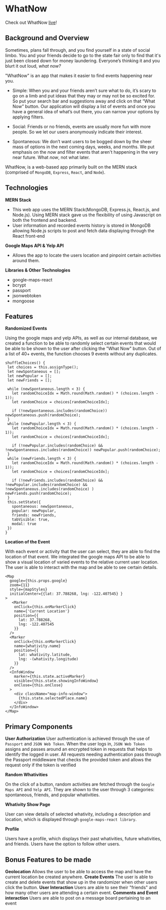 # WhatNow

Check out WhatNow [live](http://wut-now.herokuapp.com/#/)!

## Background and Overview

Sometimes, plans fall through, and you find yourself in a state of social limbo. You and your friends decide to go to the state fair only to find that it's just been closed down for money laundering. Everyone’s thinking it and you blurt it out loud, _what now?_

"WhatNow" is an app that makes it easier to find events happening near you. 

* Simple: When you and your friends aren’t sure what to do, it’s scary to go on a limb and put ideas that they may or may not be so excited for. So put your search bar and suggestions away and click on that “What Now” button. 
Our application will display a list of events and once you have a general idea of what’s out there, you can narrow your options by applying filters.

* Social: Friends or no friends, events are usually more fun with more people. So we let our users anonymously indicate their interest.

* Spontaneous: We don’t want users to be bogged down by the sheer mass of options in the next coming days, weeks, and months. We put emphasis on the _now_ and filter events that aren't happening in the very near future. What _now_, not what later.

WhatNow, is a web-based app primarily built on the MERN stack (comprised of `MongoDB`, `Express`, `React`, and `Node`).

## Technologies

**MERN Stack**
 - This web app uses the MERN Stack(MongoDB, Express.js, React.js, and Node.js). Using MERN stack gave us the flexibility of using Javascript on both the frontend and backend. 
 - User information and recorded events history is stored in MongoDB allowing Node.js scripts to post and fetch data displaying through the React front-end

**Google Maps API & Yelp API**
 - Allows the app to locate the users location and pinpoint certain activities around them.

**Libraries & Other Technologies**
 - google-maps-react
 - bcrypt
 - passport
 - jsonwebtoken
 - mongoose
 
## Features

**Randomized Events**

Using the google maps and yelp APIs, as well as our internal database, we created a function to be able to randomly select certain events that would be able to be shown to the user after clicking the "What Now" button. Out of a list of 40+ events, the function chooses 9 events without any duplicates.

```
shuffleChoices() {
 let choices = this.assignType();
 let newSpontaneous = [];
 let newPopular = [];
 let newFriends = [];

 while (newSpontaneous.length < 3) {
   let randomChoiceIdx = Math.round(Math.random() * (choices.length - 1));
   let randomChoice = choices[randomChoiceIdx];

   if (!newSpontaneous.includes(randomChoice)) newSpontaneous.push(randomChoice);
 }
 while (newPopular.length < 3) {
   let randomChoiceIdx = Math.round(Math.random() * (choices.length - 1));
   let randomChoice = choices[randomChoiceIdx];

   if (!newPopular.includes(randomChoice) && !newSpontaneous.includes(randomChoice)) newPopular.push(randomChoice);
 }
 while (newFriends.length < 3) {
   let randomChoiceIdx = Math.round(Math.random() * (choices.length - 1));
   let randomChoice = choices[randomChoiceIdx];

   if (!newFriends.includes(randomChoice) && !newPopular.includes(randomChoice) && !newSpontaneous.includes(randomChoice) ) newFriends.push(randomChoice);
 }
 this.setState({
   spontaneous: newSpontaneous,
   popular: newPopular,
   friends: newFriends,
   tabVisible: true,
   modal: true
 })
}
```
**Location of the Event**

With each event or activity that the user can select, they are able to find the location of that event. We integrated the google maps API to be able to show a visual location of varied events to the relative current user location. The user is able to interact with the map and be able to see certain details.

```
<Map
  google={this.props.google}
  zoom={11}
  style={mapStyles}
  initialCenter={{lat: 37.788268, lng: -122.407545} }
>
   <Marker 
    onClick={this.onMarkerClick}
    name={'Current Location'}
    position={{ 
      lat: 37.788268,
      lng: -122.407545
    }} 
  />
  <Marker 
    onClick={this.onMarkerClick}
    name={whativity.name}
    position={{ 
      lat: whativity.latitude, 
      lng: -(whativity.longitude) 
    }} 
  />
  <InfoWindow
    marker={this.state.activeMarker}
    visible={this.state.showingInfoWindow}
    onClose={this.onClose}
  >
    <div className="map-info-window">
      {this.state.selectedPlace.name}
    </div>
  </InfoWindow>
</Map>
 ```
 
## Primary Components

**User Authorization**
User authentication is achieved through the use of `Passport` and `JSON Web Token`. 
When the user logs in, `JSON Web Token` assigns and passes around an encrypted token in requests that helps to identify the logged in user. All requests needing authentication pass through the Passport middleware that checks the provided token and allows the request only if the token is verified

**Random Whativities**

On the click of a button, random activities are fetched through the `Google Maps API` and `Yelp API`. They are shown to the user through 3 categories: spontaneous, friends, and popular whativities.

**Whativity Show Page**

User can view details of selected whativity, including a description and location, which is displayed through `google-maps-react library`.

**Profile**

Users have a profile, which displays their past whativities, future whativities, and friends. Users have the option to follow other users.

## Bonus Features to be made

**Geolocation**
Allows the user to be able to access the map and have the current location be created anywhere.
**Create Events**
The user is able to create and delete events that show up in the randomizer when other users click the button.
**User Interaction**
Users are able to see their "friends" and how many other users are attending a certain event.
**Comments and Event interaction**
Users are able to post on a message board pertaining to an event
